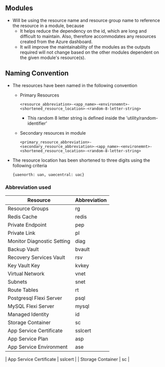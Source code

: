 ## Modules

* Will be using the resource name and resource group name to reference the resource in a module, because
    * It helps reduce the dependency on the id, which are long and difficult to maintain. Also, therefore accommodates
      any resources created from the Azure dashboard.
    * It will improve the maintainability of the modules as the outputs required will not change based on the other
      modules dependent on the given module's resource(s).

## Naming Convention

* The resources have been named in the following convention
    * Primary Resources

      `<resource_abbreviation>-<app_name>-<environemnt>-<shortened_resource_location>-<random-8-letter-string>`

        * This random 8 letter string is defined inside the 'utility/random-identifier'
    * Secondary resources in module

      `<primary_resource_abbreviation>-<secondary_resource_abbreviation>-<app_name>-<environemnt>-<shortened_resource_location>-<random-8-letter-string>`

* The resource location has been shortened to three digits using the following criteria

  `{uaenorth: uan, uaecentral: uac}`

### Abbreviation used

| Resource                   | Abbreviation |
|----------------------------|--------------|
| Resource Groups            | rg           |
| Redis Cache                | redis        |
| Private Endpoint           | pep          |
| Private Link               | pl           |
| Monitor Diagnostic Setting | diag         |
| Backup Vault               | bvault       |
| Recovery Services Vault    | rsv          |           
| Key Vault Key              | kvkey        |
| Virtual Network            | vnet         |
| Subnets                    | snet         |
| Route Tables               | rt           |
| Postgresql Flexi Server    | psql         |
| MySQL Flexi Server         | mysql        |
| Managed Identity           | id           |
| Storage Container          | sc           |
| App Service Certificate    | sslcert      |
| App Service Plan           | asp          |
| App Service Environment    | ase          |

| App Service Certificate    | sslcert      |
| Storage Container          | sc           |



